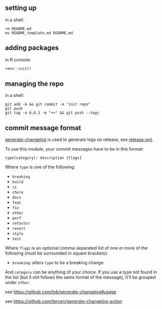 ## setting up

in a shell:

```
rm README.md 
mv README_template.md README.md
```

## adding packages

in R console:

```R
renv::init()
```

## managing the repo

in a shell:

```
git add -A && git commit -m "init repo"
git push
git tag -a 0.0.1 -m "++" && git push --tags
```

## commit message format

[generate-changelog](https://github.com/lob/generate-changelog) is used to generate logs on release, see [release.yml](../.github/workflows/release.yml).

To use this module, your commit messages have to be in this format:

```
type(category): description [flags]
```

Where `type` is one of the following:

* `breaking`
* `build`
* `ci`
* `chore`
* `docs`
* `feat`
* `fix`
* `other`
* `perf`
* `refactor`
* `revert`
* `style`
* `test`

Where `flags` is an optional comma-separated list of one or more of the following (must be surrounded in square brackets):

* `breaking`: alters `type` to be a breaking change

And `category` can be anything of your choice. If you use a type not found in the list (but it still follows the same format of the message), it'll be grouped under `other`.

see https://github.com/lob/generate-changelog#usage

see https://github.com/tercen/generate-changelog-action
